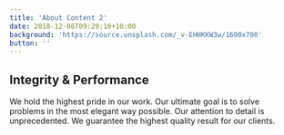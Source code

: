 ```yaml
---
title: 'About Content 2'
date: 2018-12-06T09:29:16+10:00
background: 'https://source.unsplash.com/_v-EHHKKW3w/1600x700'
button: ''
---
```


## Integrity & Performance

We hold the highest pride in our work. Our ultimate goal is to solve problems in the 
most elegant way possible. Our attention to detail is unprecedented. We guarantee the
highest quality result for our clients.
